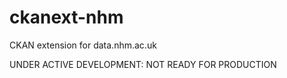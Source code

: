 ckanext-nhm
===========

CKAN extension for data.nhm.ac.uk

UNDER ACTIVE DEVELOPMENT: NOT READY FOR PRODUCTION
